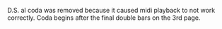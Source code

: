 D.S. al coda was removed because it caused midi playback to not work correctly.  Coda begins after the final double bars on the 3rd page.
